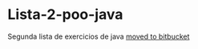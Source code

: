# Lista-2-poo-java
Segunda lista de exercicios de java
[moved to bitbucket](https://bitbucket.org/REIS0/lista-2-poo-java/src/master/)
